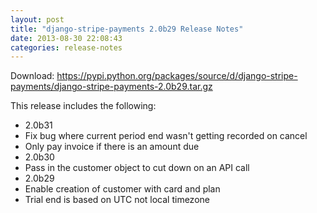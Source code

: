 ```yaml
---
layout: post
title: "django-stripe-payments 2.0b29 Release Notes"
date: 2013-08-30 22:08:43
categories: release-notes
---
```


Download: <https://pypi.python.org/packages/source/d/django-stripe-payments/django-stripe-payments-2.0b29.tar.gz>

This release includes the following:

* 2.0b31
* Fix bug where current period end wasn't getting recorded on cancel
* Only pay invoice if there is an amount due
* 2.0b30
* Pass in the customer object to cut down on an API call
* 2.0b29
* Enable creation of customer with card and plan
* Trial end is based on UTC not local timezone
